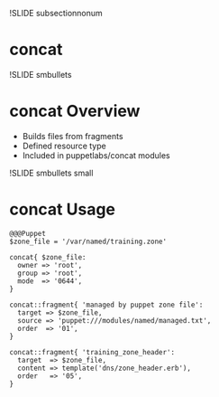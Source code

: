 !SLIDE subsectionnonum
# concat


!SLIDE smbullets
# concat Overview 

* Builds files from fragments
* Defined resource type
* Included in puppetlabs/concat modules


!SLIDE smbullets small
# concat Usage

    @@@Puppet
    $zone_file = '/var/named/training.zone'

    concat{ $zone_file:
      owner => 'root',
      group => 'root',
      mode  => '0644',
    }

    concat::fragment{ 'managed by puppet zone file':
      target => $zone_file,
      source => 'puppet:///modules/named/managed.txt',
      order  => '01',
    }

    concat::fragment{ 'training_zone_header':
      target  => $zone_file,
      content => template('dns/zone_header.erb'),
      order   => '05',
    }
